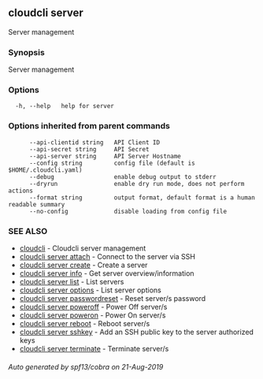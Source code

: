 ## cloudcli server

Server management

### Synopsis

Server management

### Options

```
  -h, --help   help for server
```

### Options inherited from parent commands

```
      --api-clientid string   API Client ID
      --api-secret string     API Secret
      --api-server string     API Server Hostname
      --config string         config file (default is $HOME/.cloudcli.yaml)
      --debug                 enable debug output to stderr
      --dryrun                enable dry run mode, does not perform actions
      --format string         output format, default format is a human readable summary
      --no-config             disable loading from config file
```

### SEE ALSO

* [cloudcli](cloudcli.md)	 - Cloudcli server management
* [cloudcli server attach](cloudcli_server_attach.md)	 - Connect to the server via SSH
* [cloudcli server create](cloudcli_server_create.md)	 - Create a server
* [cloudcli server info](cloudcli_server_info.md)	 - Get server overview/information
* [cloudcli server list](cloudcli_server_list.md)	 - List servers
* [cloudcli server options](cloudcli_server_options.md)	 - List server options
* [cloudcli server passwordreset](cloudcli_server_passwordreset.md)	 - Reset server/s password
* [cloudcli server poweroff](cloudcli_server_poweroff.md)	 - Power Off server/s
* [cloudcli server poweron](cloudcli_server_poweron.md)	 - Power On server/s
* [cloudcli server reboot](cloudcli_server_reboot.md)	 - Reboot server/s
* [cloudcli server sshkey](cloudcli_server_sshkey.md)	 - Add an SSH public key to the server authorized keys
* [cloudcli server terminate](cloudcli_server_terminate.md)	 - Terminate server/s

###### Auto generated by spf13/cobra on 21-Aug-2019
